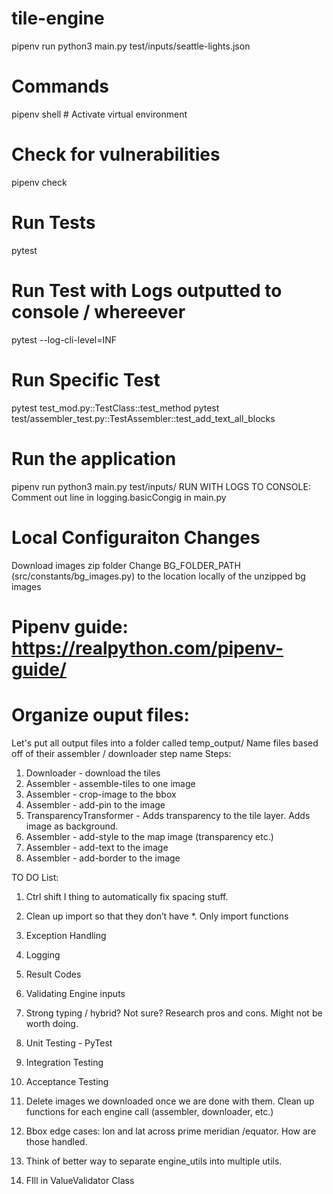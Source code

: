 # tile-engine

pipenv run python3 main.py test/inputs/seattle-lights.json

# Commands

pipenv shell # Activate virtual environment

# Check for vulnerabilities

pipenv check

# Run Tests

pytest

# Run Test with Logs outputted to console / whereever

pytest --log-cli-level=INF

# Run Specific Test

pytest test_mod.py::TestClass::test_method
pytest test/assembler_test.py::TestAssembler::test_add_text_all_blocks

# Run the application

pipenv run python3 main.py test/inputs/
RUN WITH LOGS TO CONSOLE:
Comment out line in logging.basicCongig in main.py

# Local Configuraiton Changes

Download images zip folder
Change BG_FOLDER_PATH (src/constants/bg_images.py) to the location locally of the unzipped bg images

# Pipenv guide: https://realpython.com/pipenv-guide/

# Organize ouput files:

Let's put all output files into a folder called temp_output/
Name files based off of their assembler / downloader step name
Steps:

1. Downloader - download the tiles
2. Assembler - assemble-tiles to one image
3. Assembler - crop-image to the bbox
4. Assembler - add-pin to the image
5. TransparencyTransformer - Adds transparency to the tile layer. Adds image as background.
6. Assembler - add-style to the map image (transparency etc.)
7. Assembler - add-text to the image
8. Assembler - add-border to the image

TO DO List:

1. Ctrl shift I thing to automatically fix spacing stuff.
2. Clean up import so that they don’t have \*. Only import functions
3. Exception Handling
4. Logging
5. Result Codes
6. Validating Engine inputs
7. Strong typing / hybrid? Not sure? Research pros and cons. Might not be worth doing.
8. Unit Testing - PyTest
9. Integration Testing
10. Acceptance Testing
11. Delete images we downloaded once we are done with them. Clean up functions for each engine call (assembler, downloader, etc.)
12. Bbox edge cases: lon and lat across prime meridian /equator. How are those handled.
13. Think of better way to separate engine_utils into multiple utils.

14. FIll in ValueValidator Class
